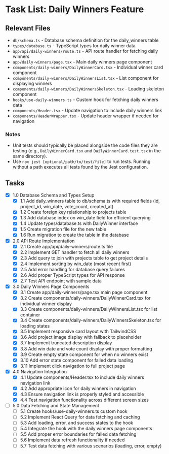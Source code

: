 # Task List: Daily Winners Feature

## Relevant Files

- `db/schema.ts` - Database schema definition for the daily_winners table
- `types/database.ts` - TypeScript types for daily winner data
- `app/api/daily-winners/route.ts` - API route handler for fetching daily winners
- `app/daily-winners/page.tsx` - Main daily winners page component
- `components/daily-winners/DailyWinnerCard.tsx` - Individual winner card component
- `components/daily-winners/DailyWinnersList.tsx` - List component for displaying winners
- `components/daily-winners/DailyWinnersSkeleton.tsx` - Loading skeleton component
- `hooks/use-daily-winners.ts` - Custom hook for fetching daily winners data
- `components/Header.tsx` - Update navigation to include daily winners link
- `components/HeaderWrapper.tsx` - Update header wrapper if needed for navigation

### Notes

- Unit tests should typically be placed alongside the code files they are testing (e.g., `DailyWinnerCard.tsx` and `DailyWinnerCard.test.tsx` in the same directory).
- Use `npx jest [optional/path/to/test/file]` to run tests. Running without a path executes all tests found by the Jest configuration.

## Tasks

- [x] 1.0 Database Schema and Types Setup
  - [x] 1.1 Add daily_winners table to db/schema.ts with required fields (id, project_id, win_date, vote_count, created_at)
  - [x] 1.2 Create foreign key relationship to projects table
  - [x] 1.3 Add database index on win_date field for efficient querying
  - [x] 1.4 Update types/database.ts with DailyWinner interface
  - [x] 1.5 Create migration file for the new table
  - [x] 1.6 Run migration to create the table in the database
- [x] 2.0 API Route Implementation
  - [x] 2.1 Create app/api/daily-winners/route.ts file
  - [x] 2.2 Implement GET handler to fetch all daily winners
  - [x] 2.3 Add query to join with projects table to get project details
  - [x] 2.4 Implement sorting by win_date (most recent first)
  - [x] 2.5 Add error handling for database query failures
  - [x] 2.6 Add proper TypeScript types for API response
  - [x] 2.7 Test API endpoint with sample data
- [x] 3.0 Daily Winners Page Components
  - [x] 3.1 Create app/daily-winners/page.tsx main page component
  - [x] 3.2 Create components/daily-winners/DailyWinnerCard.tsx for individual winner display
  - [x] 3.3 Create components/daily-winners/DailyWinnersList.tsx for list container
  - [x] 3.4 Create components/daily-winners/DailyWinnersSkeleton.tsx for loading states
  - [x] 3.5 Implement responsive card layout with TailwindCSS
  - [x] 3.6 Add project image display with fallback to placeholder
  - [x] 3.7 Implement truncated description display
  - [x] 3.8 Add win date and vote count display with proper formatting
  - [x] 3.9 Create empty state component for when no winners exist
  - [x] 3.10 Add error state component for failed data loading
  - [x] 3.11 Implement click navigation to full project page
- [x] 4.0 Navigation Integration
  - [x] 4.1 Update components/Header.tsx to include daily winners navigation link
  - [x] 4.2 Add appropriate icon for daily winners in navigation
  - [x] 4.3 Ensure navigation link is properly styled and accessible
  - [x] 4.4 Test navigation functionality across different screen sizes
- [ ] 5.0 Data Fetching and State Management
  - [ ] 5.1 Create hooks/use-daily-winners.ts custom hook
  - [ ] 5.2 Implement React Query for data fetching and caching
  - [ ] 5.3 Add loading, error, and success states to the hook
  - [ ] 5.4 Integrate the hook with the daily winners page components
  - [ ] 5.5 Add proper error boundaries for failed data fetching
  - [ ] 5.6 Implement data refresh functionality if needed
  - [ ] 5.7 Test data fetching with various scenarios (loading, error, empty)
